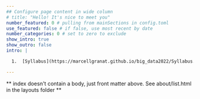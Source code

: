 ```yaml
---
## Configure page content in wide column
# title: "Hello! It's nice to meet you"
number_featured: 0 # pulling from mainSections in config.toml
use_featured: false # if false, use most recent by date
number_categories: 0 # set to zero to exclude
show_intro: true
show_outro: false
intro: |

  1.  [Syllabus](https://marcellgranat.github.io/big_data2022/Syllabus.html#1)

---
```


** index doesn't contain a body, just front matter above.
See about/list.html in the layouts folder **
